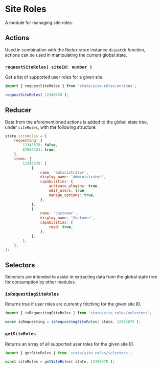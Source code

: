 # Site Roles

A module for managing site roles.

## Actions

Used in combination with the Redux store instance `dispatch` function, actions can be used in manipulating the current global state.

### `requestSiteRoles( siteId: number )`

Get a list of supported user roles for a given site.

```js
import { requestSiteRoles } from 'state/site-roles/actions';

requestSiteRoles( 12345678 );
```

## Reducer

Data from the aforementioned actions is added to the global state tree, under `siteRoles`, with the following structure:

```js
state.siteRoles = {
	requesting: {
		12345678: false,
		87654321: true,
	},
	items: {
		12345678: [
			{
				name: 'administrator',
				display_name: 'Administrator',
				capabilities: {
					activate_plugins: true,
					edit_users: true,
					manage_options: true,
				},
			},
			{
				name: 'customer',
				display_name: 'Customer',
				capabilities: {
					read: true,
				},
			},
		],
	},
};
```

## Selectors

Selectors are intended to assist in extracting data from the global state tree for consumption by other modules.

### `isRequestingSiteRoles`

Returns true if user roles are currently fetching for the given site ID.

```js
import { isRequestingSiteRoles } from 'state/site-roles/selectors';

const isRequesting = isRequestingSiteRoles( state, 12345678 );
```

### `getSiteRoles`

Returns an array of all supported user roles for the given site ID.

```js
import { getSiteRoles } from 'state/site-roles/selectors';

const siteRoles = getSiteRoles( state, 12345678 );
```
